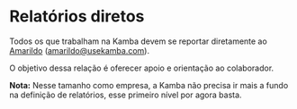 # Relatórios diretos 

Todos os que trabalham na Kamba devem se reportar diretamente ao [Amarildo](https://usekamba.slack.com/messages/D1A2Y5X3K/) ([amarildo@usekamba.com](mailto:amarildo@usekamba.com)). 

O objetivo dessa relação é oferecer apoio e orientação ao colaborador. 

**Nota:** Nesse tamanho como empresa, a Kamba não precisa ir mais a fundo na definição de relatórios, esse primeiro nível por agora basta. 

